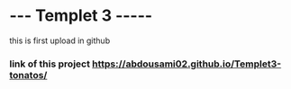 # --- Templet 3 -----
this is first upload in github
### link of this project https://abdousami02.github.io/Templet3-tonatos/
